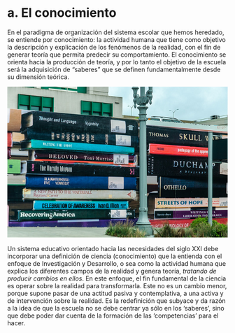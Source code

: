 # a. El conocimiento

En el paradigma de organización del sistema escolar que hemos heredado, se entiende por conocimiento: la actividad humana que tiene como objetivo la descripción y explicación de los fenómenos de la realidad, con el fin de generar teoría que permita predecir su comportamiento. El conocimiento se orienta hacia la producción de teoría, y por lo tanto el objetivo de la escuela será la adquisición de “saberes” que se definen fundamentalmente desde su dimensión teórica.


[![El conocimiento. Licencia de Creative Commons 40.by](img/El_conocimiento.jpg "El conocimiento")](https://goo.gl/Xwh3mC)


Un sistema educativo orientado hacia las necesidades del siglo XXI debe incorporar una definición de ciencia (conocimiento) que la entienda con el enfoque de Investigación y Desarrollo, o sea como la actividad humana que explica los diferentes campos de la realidad y genera teoría, _tratando de producir cambios en ellos_. En este enfoque, el fin fundamental de la ciencia es operar sobre la realidad para transformarla. Este no es un cambio menor, porque supone pasar de una actitud pasiva y contemplativa, a una activa y de intervención sobre la realidad. Es la redefinición que subyace y da razón a la idea de que la escuela no se debe centrar ya sólo en los ‘saberes’, sino que debe poder dar cuenta de la formación de las ‘competencias’ para el hacer.

